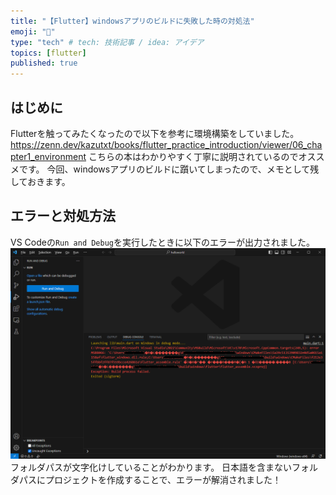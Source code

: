 ```yaml
---
title: "【Flutter】windowsアプリのビルドに失敗した時の対処法"
emoji: "🐷"
type: "tech" # tech: 技術記事 / idea: アイデア
topics: [flutter]
published: true
---
```

## はじめに
Flutterを触ってみたくなったので以下を参考に環境構築をしていました。
https://zenn.dev/kazutxt/books/flutter_practice_introduction/viewer/06_chapter1_environment
こちらの本はわかりやすく丁寧に説明されているのでオススメです。
今回、windowsアプリのビルドに躓いてしまったので、メモとして残しておきます。

## エラーと対処方法
VS Codeの`Run and Debug`を実行したときに以下のエラーが出力されました。
![](/images/flutter-windows-build-error/error.png)
フォルダパスが文字化けしていることがわかります。
日本語を含まないフォルダパスにプロジェクトを作成することで、エラーが解消されました！

